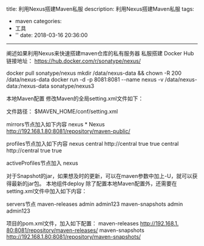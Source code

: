 title: 利用Nexus搭建Maven私服
description: 利用Nexus搭建Maven私服
tags:
  - maven
categories:
  - 工具
  - ''
date: 2018-03-16 20:36:00
---
阐述如果利用Nexus来快速搭建maven仓库的私有服务器
私服搭建
Docker Hub链接地址： https://hub.docker.com/r/sonatype/nexus/

docker pull sonatype/nexus
mkdir /data/nexus-data && chown -R 200 /data/nexus-data
docker run -d -p 8081:8081 --name nexus -v /data/nexus-data:/nexus-data sonatype/nexus3​

本地Maven配置
​修改Maven的全局setting.xml文件如下：

文件路径： $MAVEN_HOME/conf/setting.xml

mirrors节点加入如下内容
    <mirror>
      <id>nexus</id>
      <mirrorOf>*</mirrorOf>
      <name>Nexus</name>
      <url>http://192.168.1.80:8081/repository/maven-public/</url>
    </mirror> 

profiles节点加入如下内容
    <profile>
      <id>nexus</id>
      <!--Enable snapshots for the built in central repo to direct -->
      <!--all requests to nexus via the mirror -->
      <repositories>
        <repository>
          <id>central</id>
          <url>http://central</url>
          <releases><enabled>true</enabled></releases>
          <snapshots><enabled>true</enabled></snapshots>
        </repository>
      </repositories>
     <pluginRepositories>
        <pluginRepository>
          <id>central</id>
          <url>http://central</url>
          <releases><enabled>true</enabled></releases>
          <snapshots><enabled>true</enabled></snapshots>
        </pluginRepository>
      </pluginRepositories>
    </profile> 

 
activeProfiles​节点加入
<activeProfile>nexus</activeProfile>​


对于Snapshot的jar，如果想及时的更新，可以在maven参数中加上-U，就可以获得最新的jar包。
本地组件deploy
除了配置本地Maven配置外，还需要在setting.xml文件中加入如下内容：

servers节点
    <server>
      <id>maven-releases</id>
      <username>admin</username>
      <password>admin123</password>
    </server>
    <server>
      <id>maven-snapshots</id>
      <username>admin</username>
      <password>admin123</password>
    </server>  

项目的pom.xml文件，加入如下配置：
  <distributionManagement>
      <repository>
          <id>maven-releases</id>
          <url>http://192.168.1.​80:8081/repository/maven-releases/</url>
      </repository>
      <snapshotRepository>
          <id>maven-snapshots</id>
          <url>http://192.168.1.80:8081/repository/maven-snapshots/</url>
      </snapshotRepository>
  </distributionManagement>​